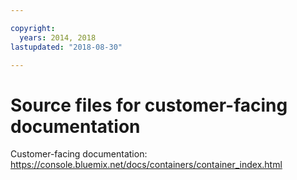 ```yaml
---

copyright:
  years: 2014, 2018
lastupdated: "2018-08-30"

---
```



# Source files for customer-facing documentation

Customer-facing documentation: https://console.bluemix.net/docs/containers/container_index.html



